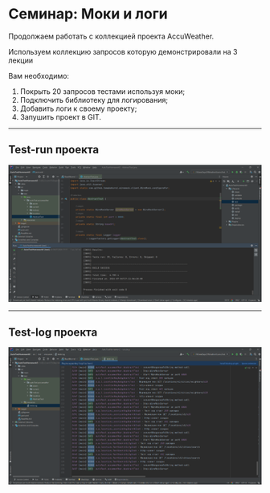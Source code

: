 # Семинар: Моки и логи
Продолжаем работать с коллекцией проекта AccuWeather.

Используем коллекцию запросов которую демонстрировали на 3 лекции

Вам необходимо:
1. Покрыть 20 запросов тестами используя моки;
2. Подключить библиотеку для логирования;
3. Добавить логи к своему проекту;
4. Запушить проект в GIT.

-----------------------------------------------------------------------
## Test-run проекта
![](Homework5.png)

-----------------------------------------------------------------------
## Test-log проекта
![](Homework5_Log.png)